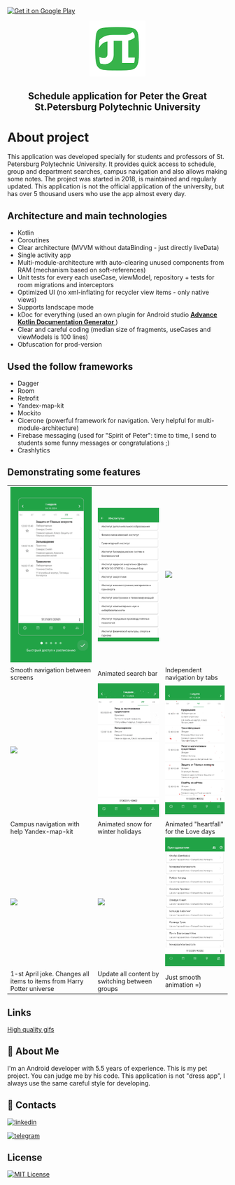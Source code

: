 <!-- PROJECT LOGO -->
<a href="https://play.google.com/store/apps/details?id=argument.twins.com.polykekschedule"><img alt="Get it on Google Play" src="https://play.google.com/intl/en_us/badges/images/generic/en-play-badge.png" height=60px /></a>
<div align="center">
	<a href="https://english.spbstu.ru">
		<img src="images/logo.webp" alt="Logo" width="128" height="128">
	</a>
	<h2 align="center">Schedule application for Peter the Great St.Petersburg Polytechnic University</h2>
</div>

# About project
This application was developed specially for students and professors of St. Petersburg Polytechnic University. It provides quick access to schedule, group and department searches, campus navigation and also allows making some notes. The project was started in 2018, is maintained and regularly updated. This application is not the official application of the university, but has over 5 thousand users who use the app almost every day.

## Architecture and main technologies
+ Kotlin
+ Coroutines
+ Clear architecture (MVVM without dataBinding - just directly liveData)
+ Single activity app
+ Multi-module-architecture with auto-clearing unused components from RAM (mechanism based on soft-references)
+ Unit tests for every each useCase, viewModel, repository + tests for room migrations and interceptors
+ Optimized UI (no xml-inflating for recycler view items - only native views)
+ Supports landscape mode
+ kDoc for everything (used an own plugin for Android studio <a href="https://plugins.jetbrains.com/plugin/17719-advance-kotlin-documentation-generator">
		<b>Advance Kotlin Documentation Generator</b>
	</a>)
+ Clear and careful coding (median size of fragments, useCases and viewModels is 100 lines)
+ Obfuscation for prod-version

## Used the follow frameworks
+ Dagger
+ Room
+ Retrofit
+ Yandex-map-kit
+ Mockito
+ Cicerone (powerful framework for navigation. Very helpful for multi-module-architecture)
+ Firebase messaging (used for "Spirit of Peter": time to time, I send to students some funny messages or congratulations ;)
+ Crashlytics


## Demonstrating some features
<table>
    <tr>
        <td>
			<a href="https://github.com/georrge1994/polykek-schedule-app/blob/main/high_quality_gifs/1_welcome_navigation.gif">
				<img src="https://github.com/georrge1994/polykek-schedule-app/blob/main/gifs/1_welcome_navigation.gif" width="256"/>
			</a>
        </td>
        <td>
			<a href="https://github.com/georrge1994/polykek-schedule-app/blob/main/high_quality_gifs/2_group_search.gif">
				<img src="https://github.com/georrge1994/polykek-schedule-app/blob/main/gifs/2_group_search.gif" width="256"/>
			</a>
        </td>
        <td>
			<a href="https://github.com/georrge1994/polykek-schedule-app/blob/main/high_quality_gifs/3_independed_tab_navigation.gif">
				<img src="https://github.com/georrge1994/polykek-schedule-app/blob/main/gifs/3_independed_tab_navigation.gif" width="256"/>
			</a>
        </td>
    </tr>
    <tr>
        <td>
            Smooth navigation between screens
        </td>
        <td>
            Animated search bar
        </td>
        <td>
            Independent navigation by tabs
        </td>
    </tr>
    <tr>
        <td>
			<a href="https://github.com/georrge1994/polykek-schedule-app/blob/main/high_quality_gifs/4_yandex_map_kit.gif">
				<img src="https://github.com/georrge1994/polykek-schedule-app/blob/main/gifs/4_yandex_map_kit.gif" width="256"/>
			</a>
        </td>
        <td>
			<a href="https://github.com/georrge1994/polykek-schedule-app/blob/main/high_quality_gifs/5_snow_animation.gif">
				<img src="https://github.com/georrge1994/polykek-schedule-app/blob/main/gifs/5_snow_animation.gif" width="256"/>
			</a>
        </td>
        <td>
			<a href="https://github.com/georrge1994/polykek-schedule-app/blob/main/high_quality_gifs/6_heartfall_animation.gif">
				<img src="https://github.com/georrge1994/polykek-schedule-app/blob/main/gifs/6_heartfall_animation.gif" width="256"/>
			</a>
        </td>
    </tr>
    <tr>
        <td>
            Campus navigation with help Yandex-map-kit
        </td>
        <td>
            Animated snow for winter holidays
        </td>
        <td>
            Animated "heartfall" for the Love days
        </td>
    </tr>
	    <tr>
        <td>
			<a href="https://github.com/georrge1994/polykek-schedule-app/blob/main/high_quality_gifs/7_harry_potter_feature.gif">
				<img src="https://github.com/georrge1994/polykek-schedule-app/blob/main/gifs/7_harry_potter_feature.gif" width="256"/>
			</a>
        </td>
        <td>
			<a href="https://github.com/georrge1994/polykek-schedule-app/blob/main/high_quality_gifs/8_switching_between_selected_items.gif">
				<img src="https://github.com/georrge1994/polykek-schedule-app/blob/main/gifs/8_switching_between_selected_items.gif" width="256"/>
			</a>
        </td>
        <td>
			<a href="https://github.com/georrge1994/polykek-schedule-app/blob/main/high_quality_gifs/9_smooth_animation.gif">
				<img src="https://github.com/georrge1994/polykek-schedule-app/blob/main/gifs/9_smooth_animation.gif" width="256"/>
			</a>
        </td>
    </tr>
    <tr>
        <td>
            1-st April joke. Changes all items to items from Harry Potter universe
        </td>
        <td>
            Update all content by switching between groups
        </td>
        <td>
            Just smooth animation =)
        </td>
    </tr>
</table>

## Links
<a href="https://github.com/georrge1994/polykek-schedule-app/blob/main/high_quality_gifs">High quality gifs</a>


## 🚀 About Me
I'm an Android developer with 5.5 years of experience. This is my pet project. You can judge me by his code. This application is not "dress app", I always use the same careful style for developing.

## 🔗 Contacts
[![linkedin](https://img.shields.io/badge/linkedin-0A66C2?style=for-the-badge&logo=linkedin&logoColor=white)](https://www.linkedin.com/in/georgiy-chebotarev/)

[![telegram](https://img.shields.io/badge/-telegram-red?color=white&logo=telegram)](https://t.me/georrge1994)

## License
[![MIT License](https://img.shields.io/badge/License-MIT-green.svg)](https://choosealicense.com/licenses/mit/) 